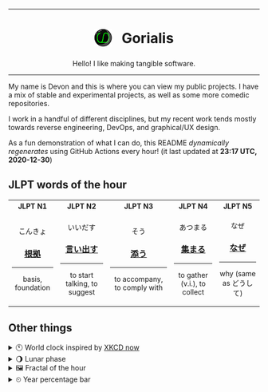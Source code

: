 ***

<h1 align="center">
<sub>
    <img src="readme/resources/avatar.png" height="36">
</sub>
&nbsp;
Gorialis
</h1>
<p align="center">
Hello! I like making tangible software.
</p>

***

My name is Devon and this is where you can view my public projects. I have a mix of stable and experimental projects, as well as some more comedic repositories.

I work in a handful of different disciplines, but my recent work tends mostly towards reverse engineering, DevOps, and graphical/UX design.

As a fun demonstration of what I can do, this README *dynamically regenerates* using GitHub Actions every hour! (it last updated at **23:17 UTC, 2020-12-30**)

<h2>JLPT words of the hour</h2>
<table>
    <tr>
        <th>JLPT N1</th>
        <th>JLPT N2</th>
        <th>JLPT N3</th>
        <th>JLPT N4</th>
        <th>JLPT N5</th>
    </tr>
    <tr>
        <td>
            <p align="center">こんきょ</p>
            <h3 align="center"><b><a href="https://jisho.org/search/%E6%A0%B9%E6%8B%A0">根拠</a></b></h3>
            <hr>
            <p align="center">basis,<wbr> foundation</p>
        </td>
        <td>
            <p align="center">いいだす</p>
            <h3 align="center"><b><a href="https://jisho.org/search/%E8%A8%80%E3%81%84%E5%87%BA%E3%81%99">言い出す</a></b></h3>
            <hr>
            <p align="center">to start talking,<wbr> to suggest</p>
        </td>
        <td>
            <p align="center">そう</p>
            <h3 align="center"><b><a href="https://jisho.org/search/%E6%B7%BB%E3%81%86">添う</a></b></h3>
            <hr>
            <p align="center">to accompany,<wbr> to comply with</p>
        </td>
        <td>
            <p align="center">あつまる</p>
            <h3 align="center"><b><a href="https://jisho.org/search/%E9%9B%86%E3%81%BE%E3%82%8B">集まる</a></b></h3>
            <hr>
            <p align="center">to gather (v.i.),<wbr> to collect</p>
        </td>
        <td>
            <p align="center">なぜ</p>
            <h3 align="center"><b><a href="https://jisho.org/search/%E3%81%AA%E3%81%9C">なぜ</a></b></h3>
            <hr>
            <p align="center">why (same as どうして)</p>
        </td>
    </tr>
</table>

<h2>Other things</h2>
<details>
<summary>🕚  World clock inspired by <a href="https://xkcd.com/now">XKCD now</a></summary>

> <img src="generated/now.png" width="512">

</details>
<details>
<summary>🌖 Lunar phase</summary>

The moon is approximately 57.21% through its phase (Waning Gibbous).

</details>
<details>
<summary>&#x1f5bc; Fractal of the hour</summary>

> <img src="generated/fractal.png" width="512">

</details>
<details>
<summary>&#x23f2; Year percentage bar</summary>
<pre><code>2020 [███████████████████▁] 99.72%</code></pre>
</details>
